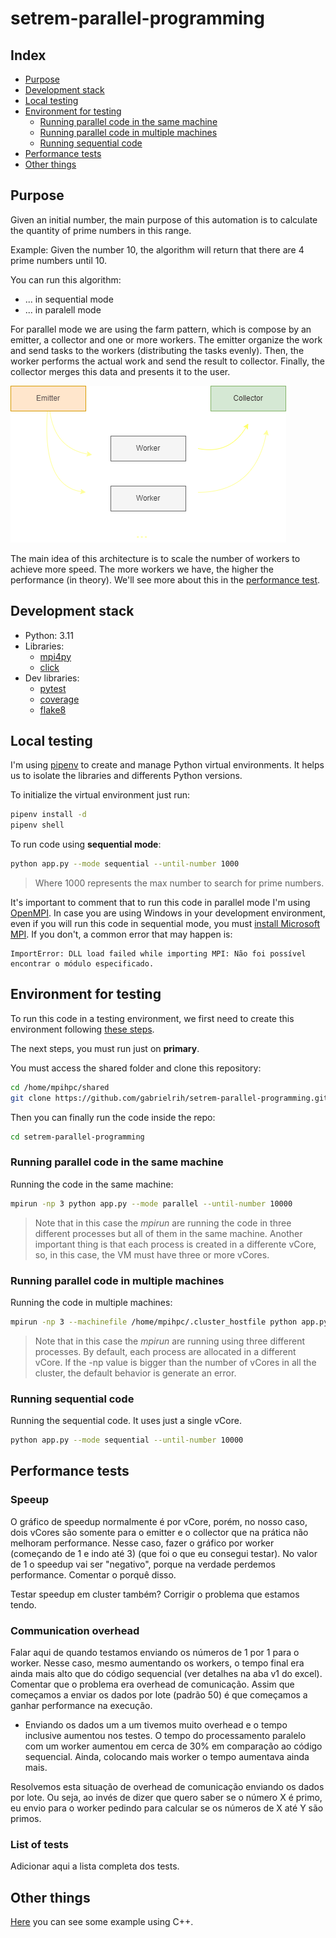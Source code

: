 # setrem-parallel-programming

## Index
- [Purpose](#purpose)
- [Development stack](#development-stack)
- [Local testing](#local-testing)
- [Environment for testing](#environment-for-testing)
    - [Running parallel code in the same machine](#running-parallel-code-in-the-same-machine)
    - [Running parallel code in multiple machines](#running-parallel-code-in-multiple-machines)
    - [Running sequential code](#running-sequential-code)
- [Performance tests](#performance-tests)
- [Other things](#other-things)

## Purpose
Given an initial number, the main purpose of this automation is to calculate the quantity of prime numbers in this range.

Example: Given the number 10, the algorithm will return that there are 4 prime numbers until 10.

You can run this algorithm:
- ... in sequential mode
- ... in paralell mode

For parallel mode we are using the farm pattern, which is compose by an emitter, a collector and one or more workers. The emitter organize the work and send tasks to the workers (distributing the tasks evenly). Then, the worker performs the actual work and send the result to collector. Finally, the collector merges this data and presents it to the user.

![](.docs/img/.pattern.drawio.png)

The main idea of this architecture is to scale the number of workers to achieve more speed. The more workers we have, the higher the performance (in theory). We'll see more about this in the [performance test](#performance-tests).

## Development stack
- Python: 3.11
- Libraries:
    - [mpi4py](https://pypi.org/project/mpi4py/)
    - [click](https://pypi.org/project/click/)
- Dev libraries:
    - [pytest](https://pypi.org/project/pytest/)
    - [coverage](https://pypi.org/project/coverage/)
    - [flake8](https://pypi.org/project/flake8/)

## Local testing

I'm using [pipenv](https://pipenv.pypa.io/en/latest/) to create and manage Python virtual environments. It helps us to isolate the libraries and differents Python versions.

To initialize the virtual environment just run:
```sh
pipenv install -d
pipenv shell
```

To run code using __sequential mode__:
```sh
python app.py --mode sequential --until-number 1000
```

> Where 1000 represents the max number to search for prime numbers.

It's important to comment that to run this code in parallel mode I'm using [OpenMPI](https://www.open-mpi.org/). In case you are using Windows in your development environment, even if you will run this code in sequential mode, you must [install Microsoft MPI](https://learn.microsoft.com/en-us/message-passing-interface/microsoft-mpi). If you don't, a common error that may happen is:
```
ImportError: DLL load failed while importing MPI: Não foi possível encontrar o módulo especificado.
```


## Environment for testing

To run this code in a testing environment, we first need to create this environment following [these steps](./.docs/ENVIRONMENT.md).

The next steps, you must run just on __primary__.

You must access the shared folder and clone this repository:
```sh
cd /home/mpihpc/shared
git clone https://github.com/gabrielrih/setrem-parallel-programming.git
```

Then you can finally run the code inside the repo:
```sh
cd setrem-parallel-programming
```

### Running parallel code in the same machine

Running the code in the same machine:
```sh
mpirun -np 3 python app.py --mode parallel --until-number 10000
```

> Note that in this case the _mpirun_ are running the code in three different processes but all of them in the same machine. Another important thing is that each process is created in a differente vCore, so, in this case, the VM must have three or more vCores.


### Running parallel code in multiple machines

Running the code in multiple machines:
```sh
mpirun -np 3 --machinefile /home/mpihpc/.cluster_hostfile python app.py --mode parallel --until-number 10000
```

> Note that in this case the _mpirun_ are running using three different processes. By default, each process are allocated in a different vCore. If the -np value is bigger than the number of vCores in all the cluster, the default behavior is generate an error.

### Running sequential code

Running the sequential code. It uses just a single vCore.
```sh
python app.py --mode sequential --until-number 10000
```

## Performance tests

### Speeup
O gráfico de speedup normalmente é por vCore, porém, no nosso caso, dois vCores são somente para o emitter e o collector que na prática não melhoram performance. Nesse caso, fazer o gráfico por worker (começando de 1 e indo até 3) (que foi o que eu consegui testar). No valor de 1 o speedup vai ser "negativo", porque na verdade perdemos performance. Comentar o porquê disso.

Testar speedup em cluster também? Corrigir o problema que estamos tendo.

### Communication overhead
Falar aqui de quando testamos enviando os números de 1 por 1 para o worker. Nesse caso, mesmo aumentando os workers, o tempo final era ainda mais alto que do código sequencial (ver detalhes na aba v1 do excel). Comentar que o problema era overhead de comunicação. Assim que começamos a enviar os dados por lote (padrão 50) é que começamos a ganhar performance na execução.

- Enviando os dados um a um tivemos muito overhead e o tempo inclusive aumentou nos testes.
O tempo do processamento paralelo com um worker aumentou em cerca de 30% em comparação ao código sequencial.
Ainda, colocando mais worker o tempo aumentava ainda mais.

Resolvemos esta situação de overhead de comunicação enviando os dados por lote. Ou seja, ao invés de dizer que quero saber se o número X é primo, eu envio para o worker pedindo para calcular se os números de X até Y são primos.

### List of tests

Adicionar aqui a lista completa dos tests.


## Other things
[Here](./cpp/CPP.md) you can see some example using C++.